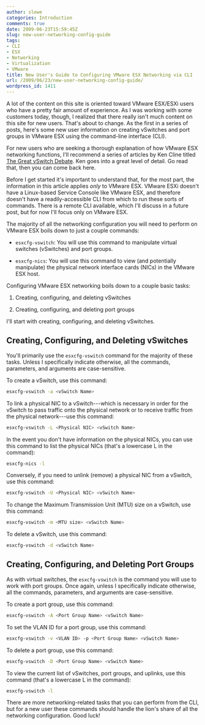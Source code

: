 ```yaml
---
author: slowe
categories: Introduction
comments: true
date: 2009-06-23T15:59:45Z
slug: new-user-networking-config-guide
tags:
- CLI
- ESX
- Networking
- Virtualization
- VMware
title: New User's Guide to Configuring VMware ESX Networking via CLI
url: /2009/06/23/new-user-networking-config-guide/
wordpress_id: 1411
---
```


A lot of the content on this site is oriented toward VMware ESX/ESXi users who have a pretty fair amount of experience. As I was working with some customers today, though, I realized that there really isn't much content on this site for new users. That's about to change. As the first in a series of posts, here's some new user information on creating vSwitches and port groups in VMware ESX using the command-line interface (CLI).

For new users who are seeking a thorough explanation of how VMware ESX networking functions, I'll recommend a series of articles by Ken Cline titled [The Great vSwitch Debate](http://kensvirtualreality.wordpress.com/2009/03/29/the-great-vswitch-debate-part-1/). Ken goes into a great level of detail. Go read that, then you can come back here.

Before I get started it's important to understand that, for the most part, the information in this article applies _only_ to VMware ESX. VMware ESXi doesn't have a Linux-based Service Console like VMware ESX, and therefore doesn't have a readily-accessible CLI from which to run these sorts of commands. There is a remote CLI available, which I'll discuss in a future post, but for now I'll focus only on VMware ESX.

The majority of all the networking configuration you will need to perform on VMware ESX boils down to just a couple commands:

* `esxcfg-vswitch`: You will use this command to manipulate virtual switches (vSwitches) and port groups.

* `esxcfg-nics`: You will use this command to view (and potentially manipulate) the physical network interface cards (NICs) in the VMware ESX host.

Configuring VMware ESX networking boils down to a couple basic tasks:

1. Creating, configuring, and deleting vSwitches

2. Creating, configuring, and deleting port groups

I'll start with creating, configuring, and deleting vSwitches.

## Creating, Configuring, and Deleting vSwitches

You'll primarily use the `esxcfg-vswitch` command for the majority of these tasks. Unless I specifically indicate otherwise, all the commands, parameters, and arguments are case-sensitive.

To create a vSwitch, use this command:

```bash
esxcfg-vswitch -a <vSwitch Name>
```

To link a physical NIC to a vSwitch---which is necessary in order for the vSwitch to pass traffic onto the physical network or to receive traffic from the physical network---use this command:

```bash
esxcfg-vswitch -L <Physical NIC> <vSwitch Name>
```

In the event you don't have information on the physical NICs, you can use this command to list the physical NICs (that's a lowercase L in the command):

```bash
esxcfg-nics -l
```

Conversely, if you need to unlink (remove) a physical NIC from a vSwitch, use this command:

```bash
esxcfg-vswitch -U <Physical NIC> <vSwitch Name>
```

To change the Maximum Transmission Unit (MTU) size on a vSwitch, use this command:

```bash
esxcfg-vswitch -m <MTU size> <vSwitch Name>
```

To delete a vSwitch, use this command:

```bash
esxcfg-vswitch -d <vSwitch Name>
```

## Creating, Configuring, and Deleting Port Groups

As with virtual switches, the `esxcfg-vswitch` is the command you will use to work with port groups. Once again, unless I specifically indicate otherwise, all the commands, parameters, and arguments are case-sensitive.

To create a port group, use this command:

```bash
esxcfg-vswitch -A <Port Group Name> <vSwitch Name>
```

To set the VLAN ID for a port group, use this command:

```bash
esxcfg-vswitch -v <VLAN ID> -p <Port Group Name> <vSwitch Name>
```

To delete a port group, use this command:

```bash
esxcfg-vswitch -D <Port Group Name> <vSwitch Name>
```

To view the current list of vSwitches, port groups, and uplinks, use this command (that's a lowercase L in the command):

```bash
esxcfg-vswitch -l
```

There are more networking-related tasks that you can perform from the CLI, but for a new user these commands should handle the lion's share of all the networking configuration. Good luck!
